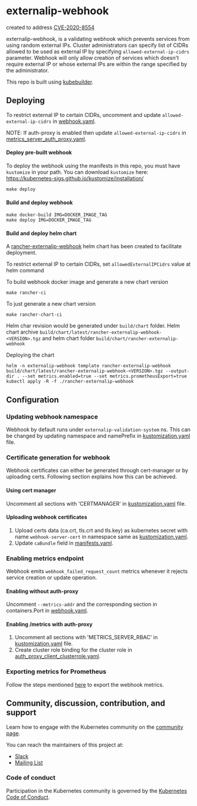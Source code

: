 # externalip-webhook

created to address [CVE-2020-8554](https://www.cvedetails.com/cve/CVE-2020-8554/)

externalip-webhook, is a validating webhook which prevents services from using random external IPs. Cluster administrators
can specify list of CIDRs allowed to be used as external IP by specifying `allowed-external-ip-cidrs` parameter.
Webhook will only allow creation of services which doesn't require external IP or whose external IPs are within the range
specified by the administrator.

This repo is built using [kubebuilder](https://book.kubebuilder.io/).

## Deploying

To restrict external IP to certain CIDRs, uncomment and update `allowed-external-ip-cidrs` in [webhook.yaml](config/webhook/webhook.yaml).

NOTE: If auth-proxy is enabled then update `allowed-external-ip-cidrs` in [metrics_server_auth_proxy.yaml](config/default/metrics_server_auth_proxy_patch.yaml).

#### Deploy pre-built webhook
To deploy the webhook using the manifests in this repo, you must have `kustomize` in your path.
You can download `kustomize` here: https://kubernetes-sigs.github.io/kustomize/installation/

```console
make deploy
```

#### Build and deploy webhook
```console
make docker-build IMG=DOCKER_IMAGE_TAG
make deploy IMG=DOCKER_IMAGE_TAG
```

#### Build and deploy helm chart
A [rancher-externalip-webhook](chart/README.md) helm chart has been created to facilitate deployment. 

To restrict external IP to certain CIDRs, set `allowedExternalIPCidrs` value at helm command

To build webhook docker image and generate a new chart version
```console
make rancher-ci
```

To just generate a new chart version
```console
make rancher-chart-ci
```

Helm char revision would be generated under `build/chart` folder. Helm chart archive `build/chart/latest/rancher-externalip-webhook-<VERSION>.tgz` and helm chart folder `build/chart/rancher-externalip-webhook`

Deploying the chart
```console
helm -n externalip-webhook template rancher-externalip-webhook build/chart/latest/rancher-externalip-webhook-<VERSION>.tgz --output-dir . --set metrics.enabled=true --set metrics.prometheusExport=true
kubectl apply -R -f ./rancher-externalip-webhook
```

## Configuration

### Updating webhook namespace
Webhook by default runs under `externalip-validation-system` ns. This can be changed by updating namespace and
namePrefix in [kustomization.yaml](config/default/kustomization.yaml) file.

### Certificate generation for webhook
Webhook certificates can either be generated through cert-manager or by uploading certs. Following section explains how
this can be achieved.

#### Using cert manager
Uncomment all sections with 'CERTMANAGER' in [kustomization.yaml](config/default/kustomization.yaml) file.

#### Uploading webhook certificates
1. Upload certs data (ca.crt, tls.crt and tls.key) as kubernetes secret with name `webhook-server-cert` in namespace
same as [kustomization.yaml](config/default/kustomization.yaml).
2. Update `caBundle` field in [manifests.yaml](config/webhook/manifests.yaml).

### Enabling metrics endpoint
Webhook emits `webhook_failed_request_count` metrics whenever it rejects service creation or update operation.

#### Enabling without auth-proxy
Uncomment `--metrics-addr` and the corresponding section in containers.Port in [webhook.yaml](config/webhook/webhook.yaml).

#### Enabling /metrics with auth-proxy
1. Uncomment all sections with 'METRICS_SERVER_RBAC' in [kustomization.yaml](config/default/kustomization.yaml) file.
2. Create cluster role binding for the cluster role in [auth_proxy_client_clusterrole.yaml](config/metrics_server_rbac/auth_proxy_client_clusterrole.yaml).

### Exporting metrics for Prometheus
Follow the steps mentioned [here](https://book.kubebuilder.io/reference/metrics.html#exporting-metrics-for-prometheus) to export the webhook metrics.

## Community, discussion, contribution, and support

Learn how to engage with the Kubernetes community on the [community page](http://kubernetes.io/community/).

You can reach the maintainers of this project at:

- [Slack](http://slack.k8s.io/)
- [Mailing List](https://groups.google.com/forum/#!forum/kubernetes-dev)

### Code of conduct

Participation in the Kubernetes community is governed by the [Kubernetes Code of Conduct](code-of-conduct.md).

[owners]: https://git.k8s.io/community/contributors/guide/owners.md
[Creative Commons 4.0]: https://git.k8s.io/website/LICENSE
